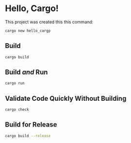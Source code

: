 # Hello, Cargo!

This project was created this this command:

```bash
cargo new hello_cargp
```

## Build

```bash
cargo build
```

## Build _and_ Run

```bash
cargo run
```

## Validate Code Quickly Without Building

```bash
cargo check
```

## Build for Release

```bash
cargo build --release
```


